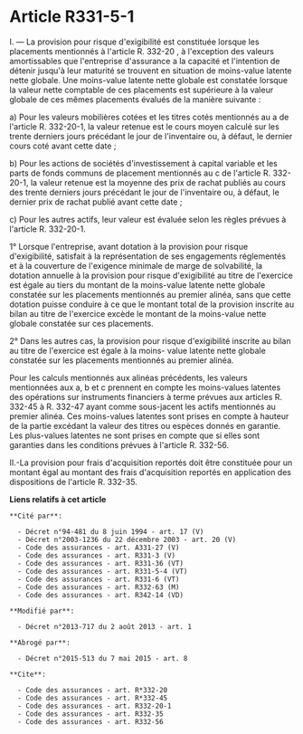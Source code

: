 # Article R331-5-1

I. ― La provision pour risque d'exigibilité est constituée lorsque les placements mentionnés à l'article R. 332-20 , à
l'exception des valeurs amortissables que l'entreprise d'assurance a la capacité et l'intention de détenir jusqu'à leur
maturité se trouvent en situation de moins-value latente nette globale. Une moins-value latente nette globale est constatée
lorsque la valeur nette comptable de ces placements est supérieure à la valeur globale de ces mêmes placements évalués de la
manière suivante : 

a) Pour les valeurs mobilières cotées et les titres cotés mentionnés au a de l'article R. 332-20-1, la valeur retenue est le
cours moyen calculé sur les trente derniers jours précédant le jour de l'inventaire ou, à défaut, le dernier cours coté avant
cette date ; 

b) Pour les actions de sociétés d'investissement à capital variable et les parts de fonds communs de placement mentionnés au
c de l'article R. 332-20-1, la valeur retenue est la moyenne des prix de rachat publiés au cours des trente derniers jours
précédant le jour de l'inventaire ou, à défaut, le dernier prix de rachat publié avant cette date ; 

c) Pour les autres actifs, leur valeur est évaluée selon les règles prévues à l'article R. 332-20-1. 

1° Lorsque l'entreprise, avant dotation à la provision pour risque d'exigibilité, satisfait à la représentation de ses
engagements réglementés et à la couverture de l'exigence minimale de marge de solvabilité, la dotation annuelle à la
provision pour risque d'exigibilité au titre de l'exercice est égale au tiers du montant de la moins-value latente nette
globale constatée sur les placements mentionnés au premier alinéa, sans que cette dotation puisse conduire à ce que le
montant total de la provision inscrite au bilan au titre de l'exercice excède le montant de la moins-value nette globale
constatée sur ces placements.

2° Dans les autres cas, la provision pour risque d'exigibilité inscrite au bilan au titre de l'exercice est égale à la moins-
value latente nette globale constatée sur les placements mentionnés au premier alinéa. 

Pour les calculs mentionnés aux alinéas précédents, les valeurs mentionnées aux a, b et c prennent en compte les moins-values
latentes des opérations sur instruments financiers à terme prévues aux articles R. 332-45 à R. 332-47 ayant comme sous-jacent
les actifs mentionnés au premier alinéa. Ces moins-values latentes sont prises en compte à hauteur de la partie excédant la
valeur des titres ou espèces donnés en garantie. Les plus-values latentes ne sont prises en compte que si elles sont
garanties dans les conditions prévues à l'article R. 332-56. 

II.-La provision pour frais d'acquisition reportés doit être constituée pour un montant égal au montant des frais
d'acquisition reportés en application des dispositions de l'article R. 332-35.

**Liens relatifs à cet article**

	**Cité par**:

	  - Décret n°94-481 du 8 juin 1994 - art. 17 (V)
	  - Décret n°2003-1236 du 22 décembre 2003 - art. 20 (V)
	  - Code des assurances - art. A331-27 (V)
	  - Code des assurances - art. R331-3 (V)
	  - Code des assurances - art. R331-36 (VT)
	  - Code des assurances - art. R331-5-4 (VT)
	  - Code des assurances - art. R331-6 (VT)
	  - Code des assurances - art. R332-63 (M)
	  - Code des assurances - art. R342-14 (VD)

	**Modifié par**:

	  - Décret n°2013-717 du 2 août 2013 - art. 1

	**Abrogé par**:

	  - Décret n°2015-513 du 7 mai 2015 - art. 8

	**Cite**:

	  - Code des assurances - art. R*332-20
	  - Code des assurances - art. R*332-45
	  - Code des assurances - art. R332-20-1
	  - Code des assurances - art. R332-35
	  - Code des assurances - art. R332-56
